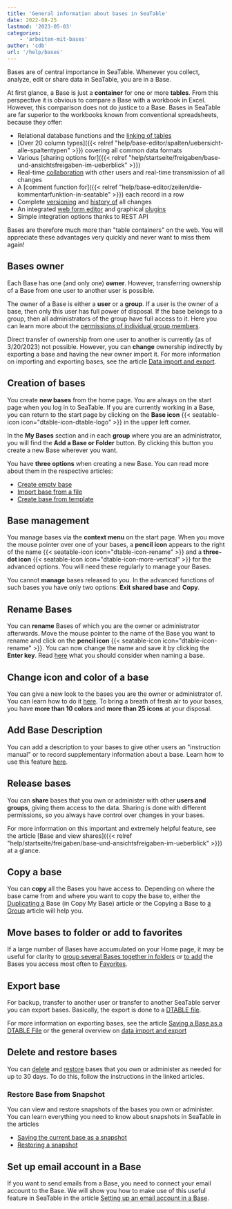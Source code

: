 ```yaml
---
title: 'General information about bases in SeaTable'
date: 2022-08-25
lastmod: '2023-05-03'
categories:
    - 'arbeiten-mit-bases'
author: 'cdb'
url: '/help/bases'
---
```


Bases are of central importance in SeaTable. Whenever you collect, analyze, edit or share data in SeaTable, you are in a Base.

At first glance, a Base is just a **container** for one or more **tables**. From this perspective it is obvious to compare a Base with a workbook in Excel. However, this comparison does not do justice to a Base. Bases in SeaTable are far superior to the workbooks known from conventional spreadsheets, because they offer:

- Relational database functions and the [linking of tables](https://seatable.io/en/docs/verknuepfungen/wie-man-tabellen-in-seatable-miteinander-verknuepft/)
- [Over 20 column types]({{< relref "help/base-editor/spalten/uebersicht-alle-spaltentypen" >}}) covering all common data formats
- Various [sharing options for]({{< relref "help/startseite/freigaben/base-und-ansichtsfreigaben-im-ueberblick" >}})
- Real-time [collaboration](https://seatable.io/en/docs/seatable-nutzen/zusammenarbeit/) with other users and real-time transmission of all changes
- A [comment function for]({{< relref "help/base-editor/zeilen/die-kommentarfunktion-in-seatable" >}}) each record in a row
- Complete [versioning](https://seatable.io/en/docs/historie-und-versionen/moeglichkeiten-der-datenwiederherstellung/) and [history of](https://seatable.io/en/docs/historie-und-versionen/historie-und-logs/) all changes
- An integrated [web form editor](https://seatable.io/en/docs/webformulare/webformulare/) and graphical [plugins](https://seatable.io/en/docs/seatable-nutzen/ansichten/)
- Simple integration options thanks to REST API

Bases are therefore much more than "table containers" on the web. You will appreciate these advantages very quickly and never want to miss them again!

## Bases owner

Each Base has one (and only one) **owner**. However, transferring ownership of a Base from one user to another user is possible.

The owner of a Base is either a **user** or a **group**. If a user is the owner of a base, then only this user has full power of disposal. If the base belongs to a group, then all administrators of the group have full access to it. Here you can learn more about the [permissions of individual group members](https://seatable.io/en/docs/arbeiten-mit-gruppen/gruppenmitglieder-und-ihre-berechtigungen/).

Direct transfer of ownership from one user to another is currently (as of 3/20/2023) not possible. However, you can **change** ownership indirectly by exporting a base and having the new owner import it. For more information on importing and exporting bases, see the article [Data import and export](https://seatable.io/en/docs/import-von-daten/datenimport-und-export/).

## Creation of bases

You create **new bases** from the home page. You are always on the start page when you log in to SeaTable. If you are currently working in a Base, you can return to the start page by clicking on the **Base icon** {{< seatable-icon icon="dtable-icon-dtable-logo" >}} in the upper left corner.

In the **My Bases** section and in each **group** where you are an administrator, you will find the **Add a Base or Folder** button. By clicking this button you create a new Base wherever you want.

You have **three options** when creating a new Base. You can read more about them in the respective articles:

- [Create empty base](https://seatable.io/en/docs/arbeiten-mit-bases/eine-neue-base-erstellen/)
- [Import base from a file](https://seatable.io/en/docs/import-von-daten/welche-import-formate-unterstuetzt-seatable/)
- [Create base from template](https://seatable.io/en/docs/arbeiten-mit-bases/anlegen-einer-base-mithilfe-einer-vorlage/)

## Base management

You manage bases via the **context menu** on the start page. When you move the mouse pointer over one of your bases, a **pencil icon** appears to the right of the name {{< seatable-icon icon="dtable-icon-rename" >}} and a **three-dot icon** {{< seatable-icon icon="dtable-icon-more-vertical" >}} for the advanced options. You will need these regularly to manage your Bases.

You cannot **manage** bases released to you. In the advanced functions of such bases you have only two options: **Exit shared base** and **Copy**.

## Rename Bases

You can **rename** Bases of which you are the owner or administrator afterwards. Move the mouse pointer to the name of the Base you want to rename and click on the **pencil icon** {{< seatable-icon icon="dtable-icon-rename" >}}. You can now change the name and save it by clicking the **Enter key**. Read [here](https://seatable.io/en/docs/arbeiten-mit-bases/eine-neue-base-erstellen/) what you should consider when naming a base.

## Change icon and color of a base

You can give a new look to the bases you are the owner or administrator of. You can learn how to do it [here](https://seatable.io/en/docs/arbeiten-mit-bases/aussehen-einer-base-anpassen-icon-und-farbe/). To bring a breath of fresh air to your bases, you have **more than 10 colors** and **more than 25 icons** at your disposal.

## Add Base Description

You can add a description to your bases to give other users an "instruction manual" or to record supplementary information about a base. Learn how to use this feature [here](https://seatable.io/en/docs/arbeiten-mit-bases/wie-man-einer-base-eine-beschreibung-hinzufuegt/).

## Release bases

You can **share** bases that you own or administer with other **users and groups**, giving them access to the data. Sharing is done with different permissions, so you always have control over changes in your bases.

For more information on this important and extremely helpful feature, see the article [Base and view shares]({{< relref "help/startseite/freigaben/base-und-ansichtsfreigaben-im-ueberblick" >}}) at a glance.

## Copy a base

You can **copy** all the Bases you have access to. Depending on where the base came from and where you want to copy the base to, either the [Duplicating a](https://seatable.io/en/docs/arbeiten-mit-bases/duplizieren-einer-bestehenden-base/) Base (in Copy My Base) article or the Copying a Base to [a Group](https://seatable.io/en/docs/arbeiten-mit-bases/eine-base-in-eine-gruppe-kopieren/) article will help you.

## Move bases to folder or add to favorites

If a large number of Bases have accumulated on your Home page, it may be useful for clarity to [group several Bases together in folders](https://seatable.io/en/docs/arbeiten-mit-bases/eine-base-in-einen-ordner-verschieben/) or [to add](https://seatable.io/en/docs/arbeiten-mit-bases/eine-base-zu-den-favoriten-hinzufuegen/) the Bases you access most often to [Favorites](https://seatable.io/en/docs/arbeiten-mit-bases/eine-base-zu-den-favoriten-hinzufuegen/).

## Export base

For backup, transfer to another user or transfer to another SeaTable server you can export bases. Basically, the export is done to a [DTABLE file](https://seatable.io/en/docs/import-von-daten/dtable-dateiformat/).

For more information on exporting bases, see the article [Saving a Base as a DTABLE File](https://seatable.io/en/docs/import-von-daten/speichern-einer-base-als-dtable-datei/) or the general overview on [data import and export](https://seatable.io/en/docs/import-von-daten/datenimport-und-export/)

## Delete and restore bases

You can [delete](https://seatable.io/en/docs/arbeiten-mit-bases/loeschen-einer-base/) and [restore](https://seatable.io/en/docs/historie-und-versionen/eine-geloeschte-base-wiederherstellen/) bases that you own or administer as needed for up to 30 days. To do this, follow the instructions in the linked articles.

### Restore Base from Snapshot

You can view and restore snapshots of the bases you own or administer. You can learn everything you need to know about snapshots in SeaTable in the articles

- [Saving the current base as a snapshot](https://seatable.io/en/docs/historie-und-versionen/speichern-der-aktuellen-base-als-snapshot/)
- [Restoring a snapshot](https://seatable.io/en/docs/historie-und-versionen/wiederherstellung-eines-snapshots/)

## Set up email account in a Base

If you want to send emails from a Base, you need to connect your email account to the Base. We will show you how to make use of this useful feature in SeaTable in the article [Setting up an email account in a Base](https://seatable.io/en/docs/arbeiten-mit-bases/einrichtung-eines-e-mail-kontos-in-einer-base/).
